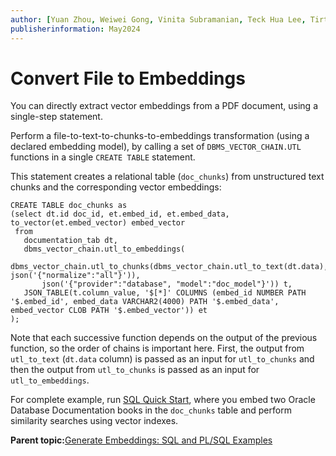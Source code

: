 ```yaml
---
author: [Yuan Zhou, Weiwei Gong, Vinita Subramanian, Teck Hua Lee, Tirthankar Lahiri, Shasank Chavan, Sebastian DeLaHoz, Roger Ford, Rohan Aggarwal, Mark Hornick, Malavika S P, Harichandan Roy, George Krupka, Doug Hood, Dinesh Das, David Jiang, Boriana Milenova, Bonnie Xia, Aurosish Mishra, Angela Amor, Agnivo Saha, Aleksandra Czarlinska, Ramya P, Usha Krishnamurthy, Tulika Das, Suresh Rajan, Sarika Surampudi, Sarah Hirschfeld, Prakash Jashnani, Jody Glover, Jessica True, Mamata Basapur, Maitreyee Chaliha, Gunjan Jain, Frederick Kush, Douglas Williams, Binika Kumar, Jean-Francois Verrier]
publisherinformation: May2024
---
```


# Convert File to Embeddings

You can directly extract vector embeddings from a PDF document, using a single-step statement.

Perform a file-to-text-to-chunks-to-embeddings transformation \(using a declared embedding model\), by calling a set of `DBMS_VECTOR_CHAIN.UTL` functions in a single `CREATE TABLE` statement.

This statement creates a relational table \(`doc_chunks`\) from unstructured text chunks and the corresponding vector embeddings:

```
CREATE TABLE doc_chunks as
(select dt.id doc_id, et.embed_id, et.embed_data, to_vector(et.embed_vector) embed_vector
 from
   documentation_tab dt,
   dbms_vector_chain.utl_to_embeddings(
       dbms_vector_chain.utl_to_chunks(dbms_vector_chain.utl_to_text(dt.data), json('{"normalize":"all"}')),
       json('{"provider":"database", "model":"doc_model"}')) t,
   JSON_TABLE(t.column_value, '$[*]' COLUMNS (embed_id NUMBER PATH '$.embed_id', embed_data VARCHAR2(4000) PATH '$.embed_data', embed_vector CLOB PATH '$.embed_vector')) et
);

```

Note that each successive function depends on the output of the previous function, so the order of chains is important here. First, the output from `utl_to_text` \(`dt.data` column\) is passed as an input for `utl_to_chunks` and then the output from `utl_to_chunks` is passed as an input for `utl_to_embeddings`.

For complete example, run [SQL Quick Start](GUID-403EB84E-3047-4905-844C-BD4A8670B8A4.md#), where you embed two Oracle Database Documentation books in the `doc_chunks` table and perform similarity searches using vector indexes.

**Parent topic:**[Generate Embeddings: SQL and PL/SQL Examples](GUID-813E0E54-9EEF-43FA-A506-1F276D47E7A6.md)


